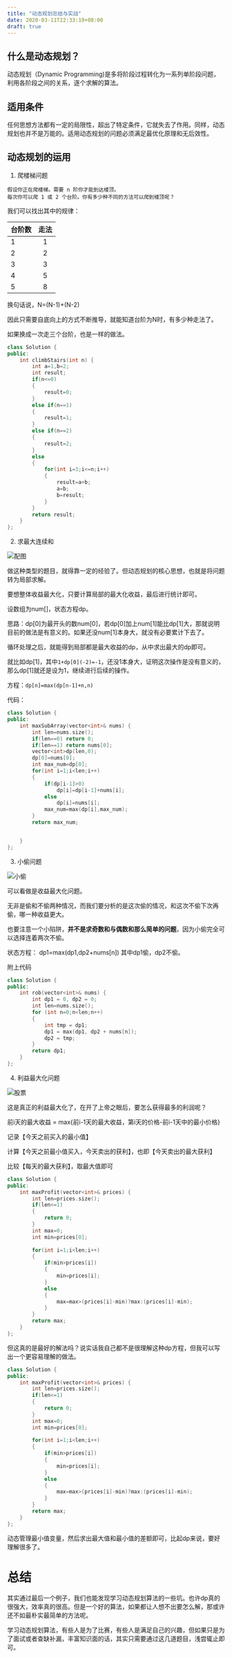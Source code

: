 ```yaml
---
title: "动态规划总结与实战"
date: 2020-03-11T22:33:19+08:00
draft: true
---
```


## 什么是动态规划？

动态规划（Dynamic Programming)是多将阶段过程转化为一系列单阶段问题，利用各阶段之间的关系，逐个求解的算法。



## 适用条件

任何思想方法都有一定的局限性，超出了特定条件，它就失去了作用。同样，动态规划也并不是万能的。适用动态规划的问题必须满足最优化原理和无后效性。



## 动态规划的运用

1. 爬楼梯问题

```
假设你正在爬楼梯。需要 n 阶你才能到达楼顶。
每次你可以爬 1 或 2 个台阶。你有多少种不同的方法可以爬到楼顶呢？
```

我们可以找出其中的规律：

台阶数|走法
--|:--:
1|1
2|2
3|3
4|5
5|8

换句话说，N=(N-1)+(N-2)

因此只需要自底向上的方式不断推导，就能知道台阶为N时，有多少种走法了。

如果换成一次走三个台阶，也是一样的做法。

```cpp
class Solution {
public:
    int climbStairs(int n) {
        int a=1,b=2;
        int result;
        if(n<=0)
        {
            result=0;
        }
        else if(n==1)
        {
            result=1;
        }
        else if(n==2)
        {
            result=2;
        }
        else
        {
            for(int i=3;i<=n;i++)
            {
                result=a+b;
                a=b;
                b=result;
            }
        }
        return result;
    }
};

```

2. 求最大连续和

![配图](/images/dp/max.png)

做这种类型的题目，就得靠一定的经验了。但动态规划的核心思想，也就是将问题转为局部求解。

要想整体收益最大化，只要计算局部的最大化收益，最后进行统计即可。

设数组为num[]，状态方程dp。

思路：dp[0]为最开头的数num[0]，若dp[0]加上num[1]能比dp[1]大，那就说明目前的做法是有意义的。如果还没num[1]本身大，就没有必要累计下去了。

循环处理之后，就能得到局部都是最大收益的dp，从中求出最大的dp即可。

就比如dp[1]，其中`1+dp[0](-2)=-1`，还没1本身大，证明这次操作是没有意义的，那么dp[1]就还是设为1，继续进行后续的操作。

方程：`dp[n]=max(dp[n-1]+n,n)`

代码：

```cpp
class Solution {
public:
    int maxSubArray(vector<int>& nums) {
        int len=nums.size();
        if(len==0) return 0;
        if(len==1) return nums[0];
        vector<int>dp(len,0);
        dp[0]=nums[0];
        int max_num=dp[0];
        for(int i=1;i<len;i++)
        {
            if(dp[i-1]>0)
                dp[i]=dp[i-1]+nums[i];
            else 
                dp[i]=nums[i];
            max_num=max(dp[i],max_num);
        }
        return max_num;


    }
};
```


3. 小偷问题

![小偷](/images/dp/thief.png)

可以看做是收益最大化问题。

无非是偷和不偷两种情况，而我们要分析的是这次偷的情况，和这次不偷下次再偷，哪一种收益更大。

也要注意一个小陷阱，**并不是求奇数和与偶数和那么简单的问题**，因为小偷完全可以选择连着两次不偷。

状态方程： dp1=max(dp1,dp2+nums[n])
其中dp1偷，dp2不偷。

附上代码

```cpp
class Solution {
public:
    int rob(vector<int>& nums) {
        int dp1 = 0, dp2 = 0;
        int len=nums.size();
        for (int n=0;n<len;n++)
        {
            int tmp = dp1;
            dp1 = max(dp1, dp2 + nums[n]);
            dp2 = tmp;
        }
        return dp1;
    }
};
```
4. 利益最大化问题

![股票](/images/dp/gupiao.png)

这是真正的利益最大化了，在开了上帝之眼后，要怎么获得最多的利润呢？


前i天的最大收益 = max{前i-1天的最大收益，第i天的价格-前i-1天中的最小价格}

记录【今天之前买入的最小值】

计算【今天之前最小值买入，今天卖出的获利】，也即【今天卖出的最大获利】

比较【每天的最大获利】，取最大值即可

```cpp
class Solution {
public:
    int maxProfit(vector<int>& prices) {
        int len=prices.size();
        if(len<=1)
        {
            return 0;
        }
        int max=0;
        int min=prices[0];
        
        for(int i=1;i<len;i++)
        {
            if(min>prices[i])
            {
                min=prices[i];
            }
            else
            {
                max=max>(prices[i]-min)?max:(prices[i]-min);
            }
        }
        return max;
    }
};
```

但这真的是最好的解法吗？说实话我自己都不是很理解这种dp方程，但我可以写出一个更容易理解的做法。

```cpp
class Solution {
public:
    int maxProfit(vector<int>& prices) {
        int len=prices.size();
        if(len<=1)
        {
            return 0;
        }
        int max=0;
        int min=prices[0];
        
        for(int i=1;i<len;i++)
        {
            if(min>prices[i])
            {
                min=prices[i];
            }
            else
            {
                max=max>(prices[i]-min)?max:(prices[i]-min);
            }
        }
        return max;
    }
};
```

动态管理最小值变量，然后求出最大值和最小值的差额即可，比起dp来说，要好理解很多了。

# 总结

其实通过最后一个例子，我们也能发现学习动态规划算法的一些坑。也许dp真的很强大，效率真的很高。但是一个好的算法，如果都让人想不出要怎么解，那或许还不如最朴实最简单的方法呢。

学习动态规划算法，有些人是为了比赛，有些人是满足自己的兴趣，但如果只是为了面试或者查缺补漏，丰富知识面的话，其实只需要通过这几道题目，浅尝辄止即可。